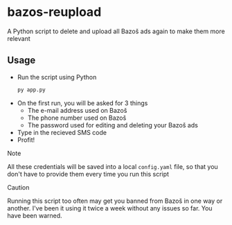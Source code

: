 # bazos-reupload
A Python script to delete and upload all Bazoš ads again to make them more relevant

## Usage
- Run the script using Python
    ```sh
    py app.py
    ```
- On the first run, you will be asked for 3 things
  - The e-mail address used on Bazoš
  - The phone number used on Bazoš
  - The password used for editing and deleting your Bazoš ads
- Type in the recieved SMS code
- Profit!

> [!NOTE]  
> All these credentials will be saved into a local `config.yaml` file, so that you don't have to provide them every time you run this script

> [!CAUTION]
> Running this script too often may get you banned from Bazoš in one way or another. I've been it using it twice a week without any issues so far. You have been warned.